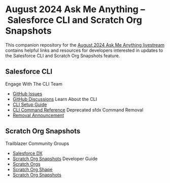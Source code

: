 # August 2024 Ask Me Anything – Salesforce CLI and Scratch Org Snapshots
This companion repository for the [August 2024 Ask Me Anything livestream](https://www.youtube.com/watch?v=AtcWlJbl_go) contains helpful links and resources for developers interested in updates to the Salesforce CLI and Scratch Org Snapshots feature.

## Salesforce CLI
Engage With The CLI Team
- [GitHub Issues](https://github.com/forcedotcom/cli/issues)
- [GitHub Discussions](https://github.com/forcedotcom/cli/discussions?discussions_q=is%3Aopen)
Learn About the CLI
- [CLI Setup Guide](https://developer.salesforce.com/docs/atlas.en-us.sfdx_setup.meta/sfdx_setup/sfdx_setup_intro.htm)
- [CLI Command Reference](https://developer.salesforce.com/docs/atlas.en-us.sfdx_cli_reference.meta/sfdx_cli_reference/cli_reference_unified.htm)
Deprecated sfdx Command Removal
- [Removal Announcement](https://github.com/forcedotcom/cli/issues/2974)

## Scratch Org Snapshots
Trailblazer Community Groups
- [Salesforce DX](https://trailhead.salesforce.com/trailblazer-community/groups/0F93A000000HTp1SAG?tab=discussion&sort=LAST_MODIFIED_DATE_DESC)
- [Scratch Org Snapshots](https://trailhead.salesforce.com/trailblazer-community/groups/0F93A00000020d5SAA?tab=discussion&sort=LAST_MODIFIED_DATE_DESC)
Developer Guide
- [Scratch Orgs](https://developer.salesforce.com/docs/atlas.en-us.sfdx_dev.meta/sfdx_dev/sfdx_dev_scratch_orgs.htm)
- [Scratch Org Shape](https://developer.salesforce.com/docs/atlas.en-us.sfdx_dev.meta/sfdx_dev/sfdx_dev_shape_intro.htm)
- [Scratch Org Snapshots](https://developer.salesforce.com/docs/atlas.en-us.sfdx_dev.meta/sfdx_dev/sfdx_dev_snapshots_intro.htm)
